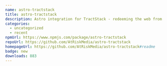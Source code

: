```yaml
---
name: astro-tractstack
title: astro-tractstack
description: Astro integration for TractStack - redeeming the web from boring experiences
categories:
  - uncategorized
  - recent
npmUrl: https://www.npmjs.com/package/astro-tractstack
repoUrl: https://github.com/AtRiskMedia/astro-tractstack
homepageUrl: https://github.com/AtRiskMedia/astro-tractstack#readme
badge: new
downloads: 883
---
```

